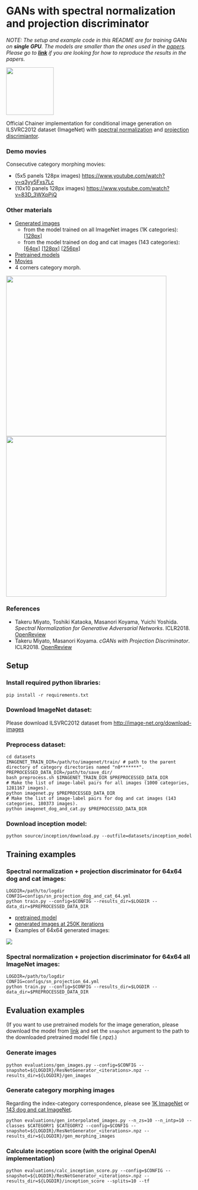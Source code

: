 [//]: <links>
[sngans]: https://openreview.net/forum?id=B1QRgziT-
[pcgans]: https://openreview.net/forum?id=ByS1VpgRZ

# GANs with spectral normalization and projection discriminator
*NOTE: The setup and example code in this README are for training GANs on **single GPU**.*
*The models are smaller than the ones used in the [papers](https://github.com/pfnet-research/sngan_projection/#references).*
*Please go to [**link**](https://github.com/pfnet-research/sngan_projection/blob/master/README_paper.md) if you are looking for how to reproduce the results in the papers.* 

<img src="https://github.com/pfnet-research/sngan_projection/blob/master/demo/dog_and_cat_1x1_long.gif" width="128">

Official Chainer implementation for conditional image generation on ILSVRC2012 dataset (ImageNet) with [spectral normalization][sngans] and [projection discrimiantor][pcgans]. 

### Demo movies

Consecutive category morphing movies:
- (5x5 panels 128px images) https://www.youtube.com/watch?v=q3yy5Fxs7Lc  
- (10x10 panels 128px images) https://www.youtube.com/watch?v=83D_3WXpPjQ

### Other materials
- [Generated images](https://drive.google.com/drive/folders/1ZzQctZ-loDf9wHJHX90xNN02-_BCYtB-?usp=sharing)
  - from the model trained on all ImageNet images (1K categories): [[128px]](https://drive.google.com/drive/folders/1Mr-fYW0-9QbwKYlIaiFUtgcN6n9qhY8l?usp=sharing)
  - from the model trained on dog and cat images (143 categories): [[64px]](https://drive.google.com/drive/folders/1RVJCDrSSHaoHKiSP9iCaiiimQoq42rQu?usp=sharing) [[128px]](https://drive.google.com/drive/folders/1yA3xWJqWRvhnhkvJsKF3Xbb-2LO4JrJw?usp=sharing) [[256px]](https://drive.google.com/drive/folders/1ejixDbK5gMtuPltr8kY_dIqMwsqGzt6a?usp=sharing)
- [Pretrained models](https://drive.google.com/drive/folders/1xZoL48uFOCnTxNGdknEYqE5YX0ZyoUej?usp=sharing)
- [Movies](https://drive.google.com/drive/folders/1yhV8_VbOcs2rkiMTstO4RHqp4YRnzg6c?usp=sharing)
- 4 corners category morph.

<img src="https://github.com/pfnet-research/sngan_projection/blob/master/demo/interpolated_images_24.png" width="432"> <img src="https://github.com/pfnet-research/sngan_projection/blob/master/demo/interpolated_images_3x3.png" width="432"> 

### References
- Takeru Miyato, Toshiki Kataoka, Masanori Koyama, Yuichi Yoshida. *Spectral Normalization for Generative Adversarial Networks*. ICLR2018. [OpenReview][sngans]
- Takeru Miyato, Masanori Koyama. *cGANs with Projection Discriminator*. ICLR2018. [OpenReview][pcgans]

## Setup

### Install required python libraries:

`pip install -r requirements.txt`
### Download ImageNet dataset:
Please download ILSVRC2012 dataset from http://image-net.org/download-images

### Preprocess dataset:
```
cd datasets
IMAGENET_TRAIN_DIR=/path/to/imagenet/train/ # path to the parent directory of category directories named "n0*******".
PREPROCESSED_DATA_DIR=/path/to/save_dir/
bash preprocess.sh $IMAGENET_TRAIN_DIR $PREPROCESSED_DATA_DIR
# Make the list of image-label pairs for all images (1000 categories, 1281167 images).
python imagenet.py $PREPROCESSED_DATA_DIR
# Make the list of image-label pairs for dog and cat images (143 categories, 180373 images). 
python imagenet_dog_and_cat.py $PREPROCESSED_DATA_DIR
```
### Download inception model: 

`python source/inception/download.py --outfile=datasets/inception_model`

## Training examples

### Spectral normalization + projection discriminator for 64x64 dog and cat images:
```
LOGDIR=/path/to/logdir
CONFIG=configs/sn_projection_dog_and_cat_64.yml
python train.py --config=$CONFIG --results_dir=$LOGDIR --data_dir=$PREPROCESSED_DATA_DIR
```
- [pretrained model](https://drive.google.com/drive/folders/1KfhQo84fvWUtYQlRVAWf0nswf6X1nawh?usp=sharing)
- [generated images at 250K iterations](https://drive.google.com/drive/u/1/folders/1RVJCDrSSHaoHKiSP9iCaiiimQoq42rQu)
- Examples of 64x64 generated images:
<img src="https://github.com/pfnet-research/sngan_projection/blob/master/demo/images_dog_and_cat_64.jpg">

### Spectral normalization + projection discriminator for 64x64 all ImageNet images:
```
LOGDIR=/path/to/logdir
CONFIG=configs/sn_projection_64.yml
python train.py --config=$CONFIG --results_dir=$LOGDIR --data_dir=$PREPROCESSED_DATA_DIR
```

## Evaluation examples
(If you want to use pretrained models for the image generation, please download the model from [link](https://drive.google.com/drive/folders/1xZoL48uFOCnTxNGdknEYqE5YX0ZyoUej?usp=sharing) and set the `snapshot` argument to the path to the downloaded pretrained model file (.npz).)

### Generate images
```
python evaluations/gen_images.py --config=$CONFIG --snapshot=${LOGDIR}/ResNetGenerator_<iterations>.npz --results_dir=${LOGDIR}/gen_images
```

### Generate category morphing images
Regarding the index-category correspondence, please see [1K ImageNet](https://drive.google.com/drive/u/1/folders/1Mr-fYW0-9QbwKYlIaiFUtgcN6n9qhY8l) or [143 dog and cat ImageNet](https://drive.google.com/drive/u/1/folders/1yA3xWJqWRvhnhkvJsKF3Xbb-2LO4JrJw).
```
python evaluations/gen_interpolated_images.py --n_zs=10 --n_intp=10 --classes $CATEGORY1 $CATEGORY2 --config=$CONFIG --snapshot=${LOGDIR}/ResNetGenerator_<iterations>.npz --results_dir=${LOGDIR}/gen_morphing_images
```

### Calculate inception score (with the original OpenAI implementation)
```
python evaluations/calc_inception_score.py --config=$CONFIG --snapshot=${LOGDIR}/ResNetGenerator_<iterations>.npz --results_dir=${LOGDIR}/inception_score --splits=10 --tf
```

